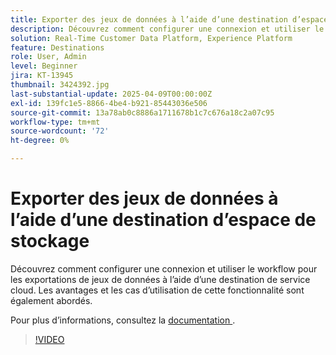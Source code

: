 ```yaml
---
title: Exporter des jeux de données à l’aide d’une destination d’espace de stockage
description: Découvrez comment configurer une connexion et utiliser le workflow pour les exportations de jeux de données à l’aide d’une destination de service cloud.
solution: Real-Time Customer Data Platform, Experience Platform
feature: Destinations
role: User, Admin
level: Beginner
jira: KT-13945
thumbnail: 3424392.jpg
last-substantial-update: 2025-04-09T00:00:00Z
exl-id: 139fc1e5-8866-4be4-b921-85443036e506
source-git-commit: 13a78ab0c8886a1711678b1c7c676a18c2a07c95
workflow-type: tm+mt
source-wordcount: '72'
ht-degree: 0%

---
```


# Exporter des jeux de données à l’aide d’une destination d’espace de stockage

Découvrez comment configurer une connexion et utiliser le workflow pour les exportations de jeux de données à l’aide d’une destination de service cloud. Les avantages et les cas d’utilisation de cette fonctionnalité sont également abordés.

Pour plus d’informations, consultez la [ documentation ](https://experienceleague.adobe.com/fr/docs/experience-platform/destinations/ui/activate/export-datasets).

>[!VIDEO](https://video.tv.adobe.com/v/3448820/?learn=on&enablevpops&captions=fre_fr)
